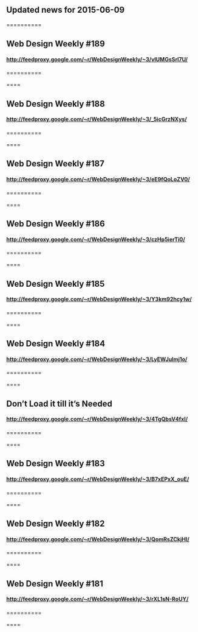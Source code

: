 ## Updated news for 2015-06-09 

==========
## Web Design Weekly #189
#### http://feedproxy.google.com/~r/WebDesignWeekly/~3/vlUMGsSrl7U/

==========

====
## Web Design Weekly #188
#### http://feedproxy.google.com/~r/WebDesignWeekly/~3/_5icGrzNXys/

==========

====
## Web Design Weekly #187
#### http://feedproxy.google.com/~r/WebDesignWeekly/~3/eE9fQoLoZV0/

==========

====
## Web Design Weekly #186
#### http://feedproxy.google.com/~r/WebDesignWeekly/~3/czHp5ierTi0/

==========

====
## Web Design Weekly #185
#### http://feedproxy.google.com/~r/WebDesignWeekly/~3/Y3km92hcy1w/

==========

====
## Web Design Weekly #184
#### http://feedproxy.google.com/~r/WebDesignWeekly/~3/LyEWJulmj1o/

==========

====
## Don’t Load it till it’s Needed
#### http://feedproxy.google.com/~r/WebDesignWeekly/~3/4TgQbsV4fxI/

==========

====
## Web Design Weekly #183
#### http://feedproxy.google.com/~r/WebDesignWeekly/~3/B7xEPxX_ouE/

==========

====
## Web Design Weekly #182
#### http://feedproxy.google.com/~r/WebDesignWeekly/~3/QomRsZCkjHI/

==========

====
## Web Design Weekly #181
#### http://feedproxy.google.com/~r/WebDesignWeekly/~3/rXL1sN-RoUY/

==========

====
